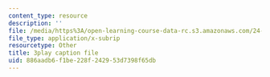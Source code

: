```yaml
---
content_type: resource
description: ''
file: /media/https%3A/open-learning-course-data-rc.s3.amazonaws.com/24-912-black-matters-introduction-to-black-studies-spring-2017/886aadb6f1be228f242953d7398f65db_HF4hKftgWxg.srt
file_type: application/x-subrip
resourcetype: Other
title: 3play caption file
uid: 886aadb6-f1be-228f-2429-53d7398f65db
---
```


